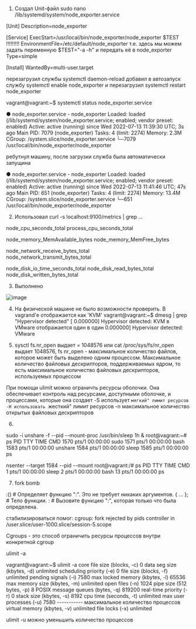 1. Создал Unit-файл 
sudo nano /lib/systemd/system/node_exporter.service

[Unit]
Description=node_exporter

[Service]
ExecStart=/usr/local/bin/node_exporter/node_exporter $TEST
!!!!!!!!! EnvironmentFile=/etc/default/node_exporter т.е. здесь мы можем задать переменную $TEST="-a -h" и передать её в node_exporter
Type=simple

[Install]
WantedBy=multi-user.target

перезагрузил службы systemctl daemon-reload
добавил в автозапуск службу systemctl enable node_exporter
и перезагрузил systemctl restart node_exporter

vagrant@vagrant:~$ systemctl status node_exporter.service

● node_exporter.service - node_exporter
     Loaded: loaded (/lib/systemd/system/node_exporter.service; enabled; vendor preset: enabled)
     Active: active (running) since Wed 2022-07-13 11:39:30 UTC; 3s ago
   Main PID: 7079 (node_exporter)
      Tasks: 4 (limit: 2274)
     Memory: 2.3M
     CGroup: /system.slice/node_exporter.service
             └─7079 /usr/local/bin/node_exporter/node_exporter

ребутнул машину, после загрузки служба была автоматически запущина
			 
● node_exporter.service - node_exporter
     Loaded: loaded (/lib/systemd/system/node_exporter.service; enabled; vendor preset: enabled)
     Active: active (running) since Wed 2022-07-13 11:41:46 UTC; 47s ago
   Main PID: 651 (node_exporter)
      Tasks: 4 (limit: 2274)
     Memory: 13.4M
     CGroup: /system.slice/node_exporter.service
             └─651 /usr/local/bin/node_exporter/node_exporter

2. Использовал curl -s localhost:9100/metrics | grep ...

node_cpu_seconds_total
process_cpu_seconds_total

node_memory_MemAvailable_bytes
node_memory_MemFree_bytes

node_network_receive_bytes_total   
node_network_transmit_bytes_total

node_disk_io_time_seconds_total
node_disk_read_bytes_total
node_disk_written_bytes_total

3. Выполнено

![image](https://user-images.githubusercontent.com/106968319/178814506-e571a77f-ad1f-47fd-b948-c4837fada9b2.png)

4. На физической машине не было возможности проверить.
В vagrand'е отображается как 'KVM'
vagrant@vagrant:~$  dmesg | grep "Hypervisor detected"
[    0.000000] Hypervisor detected: KVM
в VMware отображается один в один 
0.000000] Hypervisor detected: VMware

5. sysctl fs.nr_open выдает = 1048576
   или cat /proc/sys/fs/nr_open выдает 1048576,
fs nr_open - максимальное количество файлов, которое может быть выделено одним процессом.
Максимальное количество файловых дескрипторов, поддерживаемых ядром, 
то есть максимальное количество файловых дескрипторов, используемых процессом

При помощи ulimit можно ограничть ресурсы оболочки. Она обеспечивает контроль над ресурсами, 
доступными оболочке, и процессами, которые она создает
-S использует `мягкий" лимит ресурсов
-H использовать `жесткий" лимит ресурсов
-n максимальное количество открытых файловых дескрипторов

6. 
sudo -i 
unshare -f --pid --mount-proc /usr/bin/sleep 1h & 
root@vagrant:~# ps
    PID TTY          TIME CMD
   1570 pts/1    00:00:00 sudo
   1571 pts/1    00:00:00 bash
   1583 pts/1    00:00:00 unshare
   1584 pts/1    00:00:00 sleep
   1585 pts/1    00:00:00 ps

nsenter --target 1584 --pid --mount
root@vagrant:/# ps
    PID TTY          TIME CMD
      1 pts/1    00:00:00 sleep
      2 pts/1    00:00:00 bash
     13 pts/1    00:00:00 ps

7. fork bomb

:()         # Определяет функцию ":". Это не требует никаких аргументов.
{ ... };    # Тело функции.
:           # Вызовите функцию ":", которая только что была определена.

стабилизироваться помог: cgroup: fork rejected by pids controller in /user.slice/user-1000.slice/session-5.scope

Cgroups - это способ ограничить ресурсы процессов внутри конкретной cgroup

ulimit -a

vagrant@vagrant:~$ ulimit -a
core file size          (blocks, -c) 0
data seg size           (kbytes, -d) unlimited
scheduling priority             (-e) 0
file size               (blocks, -f) unlimited
pending signals                 (-i) 7580
max locked memory       (kbytes, -l) 65536
max memory size         (kbytes, -m) unlimited
open files                      (-n) 1024
pipe size            (512 bytes, -p) 8
POSIX message queues     (bytes, -q) 819200
real-time priority              (-r) 0
stack size              (kbytes, -s) 8192
cpu time               (seconds, -t) unlimited
max user processes              (-u) 7580  -----------  максимальное количество процессов
virtual memory          (kbytes, -v) unlimited
file locks                      (-x) unlimited

ulimit -u можно уменьшить количество процессов
